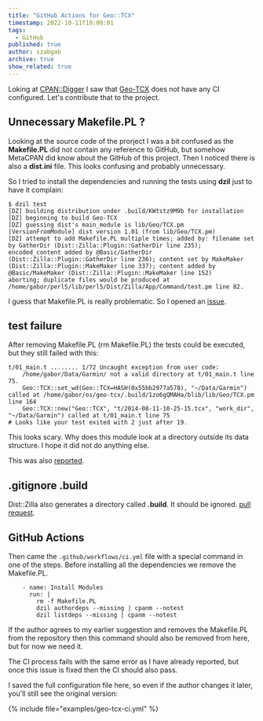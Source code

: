 ```yaml
---
title: "GitHub Actions for Geo::TCX"
timestamp: 2022-10-11T10:00:01
tags:
  - GitHub
published: true
author: szabgab
archive: true
show_related: true
---
```



Loking at [CPAN::Digger](https://cpan-digger.perlmaven.com/) I saw that [Geo-TCX](https://metacpan.org/dist/Geo-TCX) does not have any CI configured.
Let's contribute that to the project.


## Unnecessary Makefile.PL ?

Looking at the source code of the prorject I was a bit confused as the <b>Makefile.PL</b> did not contain any reference to GitHub, but somehow MetaCPAN did know about the GitHub
of this project. Then I noticed there is also a <b>dist.ini</b> file. This looks confusing and probably unnecessary.

So I tried to install the dependencies and running the tests using <b>dzil</b> just to have it complain:

```
$ dzil test
[DZ] building distribution under .build/KWtstz9M9b for installation
[DZ] beginning to build Geo-TCX
[DZ] guessing dist's main_module is lib/Geo/TCX.pm
[VersionFromModule] dist version 1.01 (from lib/Geo/TCX.pm)
[DZ] attempt to add Makefile.PL multiple times; added by: filename set by GatherDir (Dist::Zilla::Plugin::GatherDir line 235); encoded_content added by @Basic/GatherDir (Dist::Zilla::Plugin::GatherDir line 236); content set by MakeMaker (Dist::Zilla::Plugin::MakeMaker line 337); content added by @Basic/MakeMaker (Dist::Zilla::Plugin::MakeMaker line 152)
aborting; duplicate files would be produced at /home/gabor/perl5/lib/perl5/Dist/Zilla/App/Command/test.pm line 82.
```

I guess that Makefile.PL is really problematic. So I opened an [issue](https://github.com/patjoly/geo-tcx/issues/1).

## test failure

After removing Makefile.PL (rm Makefile.PL) the tests could be executed, but they still failed with this:

```
t/01_main.t ........ 1/72 Uncaught exception from user code:
    /home/gabor/Data/Garmin/ not a valid directory at t/01_main.t line 75.
    Geo::TCX::set_wd(Geo::TCX=HASH(0x55bb2977a578), "~/Data/Garmin") called at /home/gabor/os/geo-tcx/.build/1zo6gQMAHa/blib/lib/Geo/TCX.pm line 164
    Geo::TCX::new("Geo::TCX", "t/2014-08-11-10-25-15.tcx", "work_dir", "~/Data/Garmin") called at t/01_main.t line 75
# Looks like your test exited with 2 just after 19.
```

This looks scary. Why does this module look at a directory outside its data structure. I hope it did not do anything else.

This was also [reported](https://github.com/patjoly/geo-tcx/issues/2).

## .gitignore .build

Dist::Zilla also generates a directory called <b>.build</b>. It should be ignored.
[pull request](https://github.com/patjoly/geo-tcx/pull/3).


## GitHub Actions

Then came the `.github/workflows/ci.yml` file with a special command in one of the steps. Before installing all the dependencies
we remove the Makefile.PL.

```
    - name: Install Modules
      run: |
        rm -f Makefile.PL
        dzil authordeps --missing | cpanm --notest
        dzil listdeps --missing | cpanm --notest
```

If the author agrees to my earlier suggestion and removes the Makefile.PL from the repository then this command should also be removed from here,
but for now we need it.

The CI process fails with the same error as I have already reported, but once this issue is fixed then the CI should also pass.

I saved the full configuration file here, so even if the author changes it later, you'll still see the original version:

{% include file="examples/geo-tcx-ci.yml" %}

